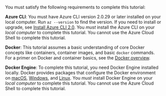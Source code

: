 You must satisfy the following requirements to complete this tutorial:

**Azure CLI**: You must have Azure CLI version 2.0.29 or later installed on your local computer. Run `az --version` to find the version. If you need to install or upgrade, see [Install Azure CLI 2.0][azure-cli-install]. You *must* install the Azure CLI on your *local computer* to complete this tutorial. You cannot use the Azure Cloud Shell to complete this tutorial.

**Docker**: This tutorial assumes a basic understanding of core Docker concepts like containers, container images, and basic `docker` commands. For a primer on Docker and container basics, see the [Docker overview][docker-get-started].

**Docker Engine**: To complete this tutorial, you need Docker Engine installed locally. Docker provides packages that configure the Docker environment on [macOS][docker-mac], [Windows][docker-windows], and [Linux][docker-linux]. You *must* install Docker Engine on your *local computer* to complete this tutorial. You cannot use the Azure Cloud Shell to complete this tutorial.

<!-- LINKS - External -->
[docker-get-started]: https://docs.docker.com/engine/docker-overview/
[docker-linux]: https://docs.docker.com/engine/installation/#supported-platforms
[docker-mac]: https://docs.docker.com/docker-for-mac/
[docker-windows]: https://docs.docker.com/docker-for-windows/

<!-- LINKS - Internal -->
[azure-cli-install]: /cli/azure/install-azure-cli